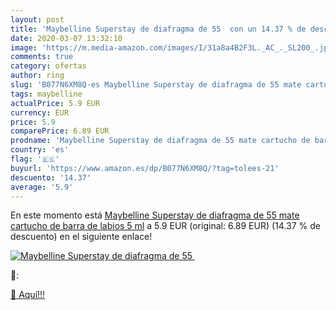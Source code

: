 ```yaml
---
layout: post
title: 'Maybelline Superstay de diafragma de 55  con un 14.37 % de descuento'
date: 2020-03-07 13:32:10
image: 'https://m.media-amazon.com/images/I/31a8a4B2F3L._AC_._SL200_.jpg'
comments: true
category: ofertas
author: ring
slug: 'B077N6XM8Q-es Maybelline Superstay de diafragma de 55 mate cartucho de...'
tags: maybelline
actualPrice: 5.9 EUR
currency: EUR
price: 5.9
comparePrice: 6.89 EUR
prodname: 'Maybelline Superstay de diafragma de 55 mate cartucho de barra de labios  5 ml'
country: 'es'
flag: '🇪🇸'
buyurl: 'https://www.amazon.es/dp/B077N6XM8Q/?tag=tolees-21'
descuento: '14.37'
average: '5.9'
---
```


En este momento está [Maybelline Superstay de diafragma de 55 mate cartucho de barra de labios  5 ml](https://www.amazon.es/dp/B077N6XM8Q/?tag=tolees-21) a 5.9 EUR (original: 6.89 EUR) (14.37 %  de descuento) en el siguiente enlace!

[![Maybelline Superstay de diafragma de 55 ](https://m.media-amazon.com/images/I/31a8a4B2F3L._AC_._SL200_.jpg)](https://www.amazon.es/dp/B077N6XM8Q/?tag=tolees-21)

🔎:


[🛒 Aquí!!!](https://www.amazon.es/dp/B077N6XM8Q/?tag=tolees-21)
